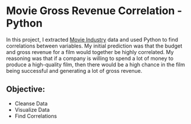 # Movie Gross Revenue Correlation - Python
In this project, I extracted [Movie Industry](https://www.kaggle.com/danielgrijalvas/movies "Kaggle") data and used Python to find correlations between variables. My initial prediction was that the budget and gross revenue for a film would together be highly correlated. My reasoning was that if a company is willing to spend a lot of money to produce a high-quality film, then there would be a high chance in the film being successful and generating a lot of gross revenue. 
## Objective:
* Cleanse Data 
* Visualize Data 
* Find Correlations 

